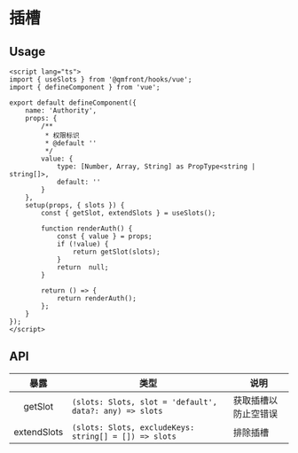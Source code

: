 # 插槽

## Usage

```vue
<script lang="ts">
import { useSlots } from '@qmfront/hooks/vue';
import { defineComponent } from 'vue';

export default defineComponent({
    name: 'Authority',
    props: {
        /**
         * 权限标识
         * @default ''
         */
        value: {
            type: [Number, Array, String] as PropType<string | string[]>,
            default: ''
        }
    },
    setup(props, { slots }) {
        const { getSlot, extendSlots } = useSlots();

        function renderAuth() {
            const { value } = props;
            if (!value) {
                return getSlot(slots);
            }
            return  null;
        }

        return () => {
            return renderAuth();
        };
    }
});
</script>

```


## API

|  暴露      |   类型   |   说明   |
|:---------:|----------|---------|
|  getSlot  |  `(slots: Slots, slot = 'default', data?: any) => slots`  | 获取插槽以防止空错误 |
|  extendSlots  |  `(slots: Slots, excludeKeys: string[] = []) => slots`  | 排除插槽 |